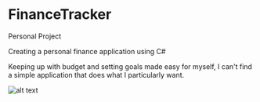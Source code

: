 # FinanceTracker

Personal Project

Creating a personal finance application using C#

Keeping up with budget and setting goals made easy for myself, I can't find a simple application that does what I particularly want. 


![alt text](https://github.com/[KhoaLe1]/[BudgetTracker]/blob/[master]/f_log.png?raw=true)
